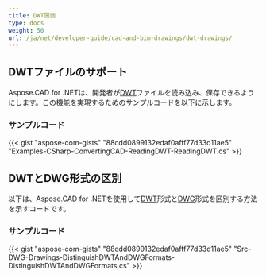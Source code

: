 ```yaml
---
title: DWT図面
type: docs
weight: 50
url: /ja/net/developer-guide/cad-and-bim-drawings/dwt-drawings/
---
```


## **DWTファイルのサポート**

Aspose.CAD for .NETは、開発者が[DWT](https://docs.fileformat.com/cad/dwt/)ファイルを読み込み、保存できるようにします。この機能を実現するためのサンプルコードを以下に示します。

### サンプルコード

{{< gist "aspose-com-gists" "88cdd0899132edaf0afff77d33d11ae5" "Examples-CSharp-ConvertingCAD-ReadingDWT-ReadingDWT.cs" >}}

## **DWTとDWG形式の区別**

以下は、Aspose.CAD for .NETを使用して[DWT](https://docs.fileformat.com/cad/dwt/)形式と[DWG](https://docs.fileformat.com/cad/dwg/)形式を区別する方法を示すコードです。

### サンプルコード

{{< gist "aspose-com-gists" "88cdd0899132edaf0afff77d33d11ae5" "Src-DWG-Drawings-DistinguishDWTAndDWGFormats-DistinguishDWTAndDWGFormats.cs" >}}
